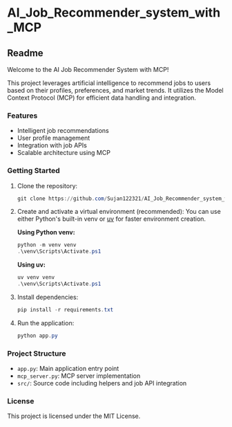 # AI_Job_Recommender_system_with_MCP
## Readme

Welcome to the AI Job Recommender System with MCP!

This project leverages artificial intelligence to recommend jobs to users based on their profiles, preferences, and market trends. It utilizes the Model Context Protocol (MCP) for efficient data handling and integration.

### Features
- Intelligent job recommendations
- User profile management
- Integration with job APIs
- Scalable architecture using MCP

### Getting Started
1. Clone the repository:
	```powershell
	git clone https://github.com/Sujan122321/AI_Job_Recommender_system_with_MCP.git
	```
2. Create and activate a virtual environment (recommended):
	You can use either Python's built-in venv or [uv](https://github.com/astral-sh/uv) for faster environment creation.

	**Using Python venv:**
	```powershell
	python -m venv venv
	.\venv\Scripts\Activate.ps1
	```

	**Using uv:**
	```powershell
	uv venv venv
	.\venv\Scripts\Activate.ps1
	```
3. Install dependencies:
	```powershell
	pip install -r requirements.txt
	```
4. Run the application:
	```powershell
	python app.py
	```

### Project Structure
- `app.py`: Main application entry point
- `mcp_server.py`: MCP server implementation
- `src/`: Source code including helpers and job API integration

### License
This project is licensed under the MIT License.
